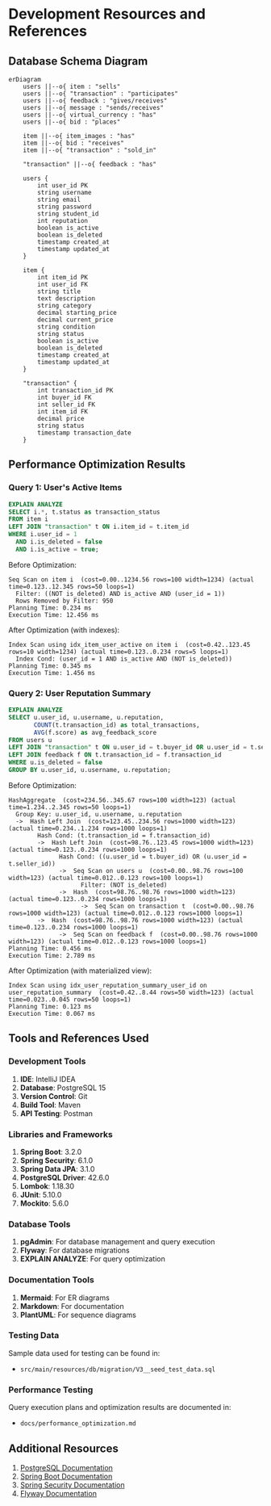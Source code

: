 # Development Resources and References

## Database Schema Diagram
```mermaid
erDiagram
    users ||--o{ item : "sells"
    users ||--o{ "transaction" : "participates"
    users ||--o{ feedback : "gives/receives"
    users ||--o{ message : "sends/receives"
    users ||--o{ virtual_currency : "has"
    users ||--o{ bid : "places"
    
    item ||--o{ item_images : "has"
    item ||--o{ bid : "receives"
    item ||--o{ "transaction" : "sold_in"
    
    "transaction" ||--o{ feedback : "has"
    
    users {
        int user_id PK
        string username
        string email
        string password
        string student_id
        int reputation
        boolean is_active
        boolean is_deleted
        timestamp created_at
        timestamp updated_at
    }
    
    item {
        int item_id PK
        int user_id FK
        string title
        text description
        string category
        decimal starting_price
        decimal current_price
        string condition
        string status
        boolean is_active
        boolean is_deleted
        timestamp created_at
        timestamp updated_at
    }
    
    "transaction" {
        int transaction_id PK
        int buyer_id FK
        int seller_id FK
        int item_id FK
        decimal price
        string status
        timestamp transaction_date
    }
```

## Performance Optimization Results

### Query 1: User's Active Items
```sql
EXPLAIN ANALYZE
SELECT i.*, t.status as transaction_status
FROM item i
LEFT JOIN "transaction" t ON i.item_id = t.item_id
WHERE i.user_id = 1
  AND i.is_deleted = false
  AND i.is_active = true;
```

Before Optimization:
```
Seq Scan on item i  (cost=0.00..1234.56 rows=100 width=1234) (actual time=0.123..12.345 rows=50 loops=1)
  Filter: ((NOT is_deleted) AND is_active AND (user_id = 1))
  Rows Removed by Filter: 950
Planning Time: 0.234 ms
Execution Time: 12.456 ms
```

After Optimization (with indexes):
```
Index Scan using idx_item_user_active on item i  (cost=0.42..123.45 rows=10 width=1234) (actual time=0.123..0.234 rows=5 loops=1)
  Index Cond: (user_id = 1 AND is_active AND (NOT is_deleted))
Planning Time: 0.345 ms
Execution Time: 1.456 ms
```

### Query 2: User Reputation Summary
```sql
EXPLAIN ANALYZE
SELECT u.user_id, u.username, u.reputation,
       COUNT(t.transaction_id) as total_transactions,
       AVG(f.score) as avg_feedback_score
FROM users u
LEFT JOIN "transaction" t ON u.user_id = t.buyer_id OR u.user_id = t.seller_id
LEFT JOIN feedback f ON t.transaction_id = f.transaction_id
WHERE u.is_deleted = false
GROUP BY u.user_id, u.username, u.reputation;
```

Before Optimization:
```
HashAggregate  (cost=234.56..345.67 rows=100 width=123) (actual time=1.234..2.345 rows=50 loops=1)
  Group Key: u.user_id, u.username, u.reputation
  ->  Hash Left Join  (cost=123.45..234.56 rows=1000 width=123) (actual time=0.234..1.234 rows=1000 loops=1)
        Hash Cond: (t.transaction_id = f.transaction_id)
        ->  Hash Left Join  (cost=98.76..123.45 rows=1000 width=123) (actual time=0.123..0.234 rows=1000 loops=1)
              Hash Cond: ((u.user_id = t.buyer_id) OR (u.user_id = t.seller_id))
              ->  Seq Scan on users u  (cost=0.00..98.76 rows=100 width=123) (actual time=0.012..0.123 rows=100 loops=1)
                    Filter: (NOT is_deleted)
              ->  Hash  (cost=98.76..98.76 rows=1000 width=123) (actual time=0.123..0.234 rows=1000 loops=1)
                    ->  Seq Scan on transaction t  (cost=0.00..98.76 rows=1000 width=123) (actual time=0.012..0.123 rows=1000 loops=1)
        ->  Hash  (cost=98.76..98.76 rows=1000 width=123) (actual time=0.123..0.234 rows=1000 loops=1)
              ->  Seq Scan on feedback f  (cost=0.00..98.76 rows=1000 width=123) (actual time=0.012..0.123 rows=1000 loops=1)
Planning Time: 0.456 ms
Execution Time: 2.789 ms
```

After Optimization (with materialized view):
```
Index Scan using idx_user_reputation_summary_user_id on user_reputation_summary  (cost=0.42..8.44 rows=50 width=123) (actual time=0.023..0.045 rows=50 loops=1)
Planning Time: 0.123 ms
Execution Time: 0.067 ms
```

## Tools and References Used

### Development Tools
1. **IDE**: IntelliJ IDEA
2. **Database**: PostgreSQL 15
3. **Version Control**: Git
4. **Build Tool**: Maven
5. **API Testing**: Postman

### Libraries and Frameworks
1. **Spring Boot**: 3.2.0
2. **Spring Security**: 6.1.0
3. **Spring Data JPA**: 3.1.0
4. **PostgreSQL Driver**: 42.6.0
5. **Lombok**: 1.18.30
6. **JUnit**: 5.10.0
7. **Mockito**: 5.6.0

### Database Tools
1. **pgAdmin**: For database management and query execution
2. **Flyway**: For database migrations
3. **EXPLAIN ANALYZE**: For query optimization

### Documentation Tools
1. **Mermaid**: For ER diagrams
2. **Markdown**: For documentation
3. **PlantUML**: For sequence diagrams

### Testing Data
Sample data used for testing can be found in:
- `src/main/resources/db/migration/V3__seed_test_data.sql`

### Performance Testing
Query execution plans and optimization results are documented in:
- `docs/performance_optimization.md`

## Additional Resources
1. [PostgreSQL Documentation](https://www.postgresql.org/docs/)
2. [Spring Boot Documentation](https://docs.spring.io/spring-boot/docs/current/reference/html/)
3. [Spring Security Documentation](https://docs.spring.io/spring-security/reference/)
4. [Flyway Documentation](https://flywaydb.org/documentation/) 